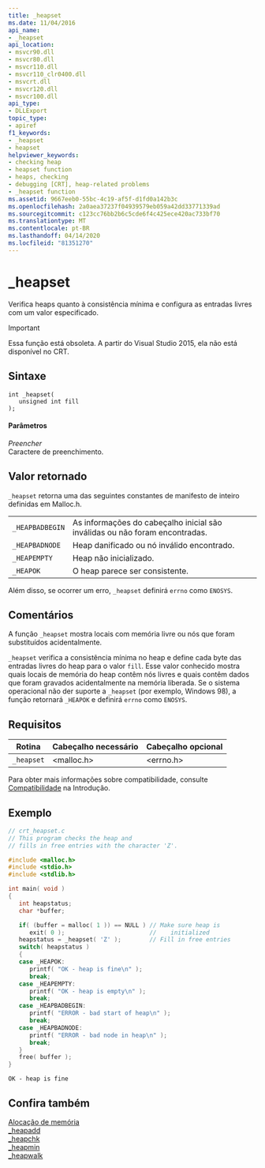 ```yaml
---
title: _heapset
ms.date: 11/04/2016
api_name:
- _heapset
api_location:
- msvcr90.dll
- msvcr80.dll
- msvcr110.dll
- msvcr110_clr0400.dll
- msvcrt.dll
- msvcr120.dll
- msvcr100.dll
api_type:
- DLLExport
topic_type:
- apiref
f1_keywords:
- _heapset
- heapset
helpviewer_keywords:
- checking heap
- heapset function
- heaps, checking
- debugging [CRT], heap-related problems
- _heapset function
ms.assetid: 9667eeb0-55bc-4c19-af5f-d1fd0a142b3c
ms.openlocfilehash: 2a0aea37237f04939579eb059a42dd33771339ad
ms.sourcegitcommit: c123cc76bb2b6c5cde6f4c425ece420ac733bf70
ms.translationtype: MT
ms.contentlocale: pt-BR
ms.lasthandoff: 04/14/2020
ms.locfileid: "81351270"
---
```

# <a name="_heapset"></a>_heapset

Verifica heaps quanto à consistência mínima e configura as entradas livres com um valor especificado.

> [!IMPORTANT]
> Essa função está obsoleta. A partir do Visual Studio 2015, ela não está disponível no CRT.

## <a name="syntax"></a>Sintaxe

```
int _heapset(
   unsigned int fill
);
```

#### <a name="parameters"></a>Parâmetros

*Preencher*<br/>
Caractere de preenchimento.

## <a name="return-value"></a>Valor retornado

`_heapset` retorna uma das seguintes constantes de manifesto de inteiro definidas em Malloc.h.

|||
|-|-|
| `_HEAPBADBEGIN`  | As informações do cabeçalho inicial são inválidas ou não foram encontradas.  |
| `_HEAPBADNODE`  | Heap danificado ou nó inválido encontrado.  |
| `_HEAPEMPTY`  | Heap não inicializado.  |
| `_HEAPOK`  | O heap parece ser consistente.  |

Além disso, se ocorrer um erro, `_heapset` definirá `errno` como `ENOSYS`.

## <a name="remarks"></a>Comentários

A função `_heapset` mostra locais com memória livre ou nós que foram substituídos acidentalmente.

`_heapset` verifica a consistência mínima no heap e define cada byte das entradas livres do heap para o valor `fill`. Esse valor conhecido mostra quais locais de memória do heap contêm nós livres e quais contêm dados que foram gravados acidentalmente na memória liberada. Se o sistema operacional não der suporte a `_heapset` (por exemplo, Windows 98), a função retornará `_HEAPOK` e definirá `errno` como `ENOSYS`.

## <a name="requirements"></a>Requisitos

|Rotina|Cabeçalho necessário|Cabeçalho opcional|
|-------------|---------------------|---------------------|
|`_heapset`|\<malloc.h>|\<errno.h>|

Para obter mais informações sobre compatibilidade, consulte [Compatibilidade](../c-runtime-library/compatibility.md) na Introdução.

## <a name="example"></a>Exemplo

```c
// crt_heapset.c
// This program checks the heap and
// fills in free entries with the character 'Z'.

#include <malloc.h>
#include <stdio.h>
#include <stdlib.h>

int main( void )
{
   int heapstatus;
   char *buffer;

   if( (buffer = malloc( 1 )) == NULL ) // Make sure heap is
      exit( 0 );                        //    initialized
   heapstatus = _heapset( 'Z' );        // Fill in free entries
   switch( heapstatus )
   {
   case _HEAPOK:
      printf( "OK - heap is fine\n" );
      break;
   case _HEAPEMPTY:
      printf( "OK - heap is empty\n" );
      break;
   case _HEAPBADBEGIN:
      printf( "ERROR - bad start of heap\n" );
      break;
   case _HEAPBADNODE:
      printf( "ERROR - bad node in heap\n" );
      break;
   }
   free( buffer );
}
```

```Output
OK - heap is fine
```

## <a name="see-also"></a>Confira também

[Alocação de memória](../c-runtime-library/memory-allocation.md)<br/>
[_heapadd](../c-runtime-library/heapadd.md)<br/>
[_heapchk](../c-runtime-library/reference/heapchk.md)<br/>
[_heapmin](../c-runtime-library/reference/heapmin.md)<br/>
[_heapwalk](../c-runtime-library/reference/heapwalk.md)
